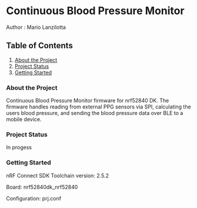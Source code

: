 # Continuous Blood Pressure Monitor
Author  : Mario Lanzilotta

## Table of Contents
1. [About the Project](#about-the-project)
2. [Project Status](#project-status)
3. [Getting Started](#getting-started)

### About the Project
Continuous Blood Pressure Monitor firmware for nrf52840 DK. The firmware handles reading from external PPG sensors via SPI, calculating the users blood pressure, and sending the blood pressure data over BLE to a mobile device.

### Project Status
In progess

### Getting Started
nRF Connect SDK Toolchain version: 2.5.2

Board: nrf52840dk_nrf52840

Configuration: prj.conf
